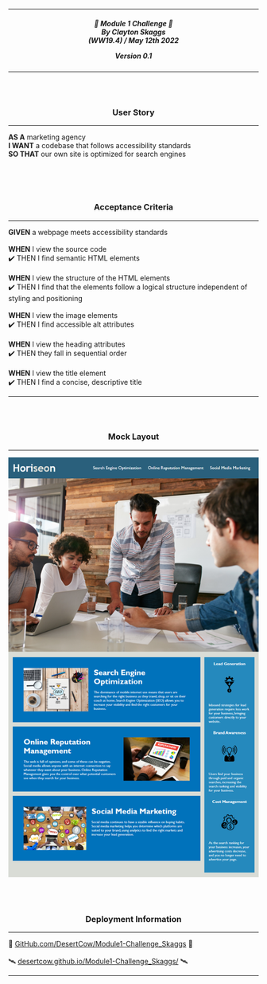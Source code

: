 
---

<div align="center"> 

<h5 align="center">

💼 Module 1 Challenge 💼<br>
By Clayton Skaggs<br>
(WW19.4) / May 12th 2022

Version 0.1</h5>
</div>

---
<br>
<br>

<h3 align="center">User Story</h3>

---
<p><b>AS A</b> marketing agency<br>
<b>I WANT</b> a codebase that follows accessibility standards<br>
<b>SO THAT</b> our own site is optimized for search engines</p>

<br>
<br>
<br>

<h3 align="center">Acceptance Criteria</h3>

---

<p><b>GIVEN</b> a webpage meets accessibility standards<br><br>
<b>WHEN</b> I view the source code<br>
✔️ THEN I find semantic HTML elements<br><br>
<b>WHEN</b> I view the structure of the HTML elements<br>
✔️ THEN I find that the elements follow a logical structure independent of styling and positioning<br><br>
<b>WHEN</b> I view the image elements<br>
✔️ THEN I find accessible alt attributes<br><br>
<b>WHEN</b> I view the heading attributes<br>
✔️ THEN they fall in sequential order<br><br>
<b>WHEN</b> I view the title element<br>
✔️ THEN I find a concise, descriptive title</p>

------

<br>
<br>

<h3 align="center">Mock Layout</h3>

---

![alt text](./dev-notes/Target_Layout.png)


<br>
<br>
<h3 align="center">Deployment Information</h3>

---
🚀 [GitHub.com/DesertCow/Module1-Challenge_Skaggs](https://github.com/DesertCow/Module1-Challenge_Skaggs) 🚀
<br>
<br>
🛰️ [desertcow.github.io/Module1-Challenge_Skaggs/](https://desertcow.github.io/Module1-Challenge_Skaggs/) 🛰️

---

<br>
<br>
